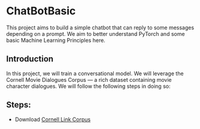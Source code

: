 # ChatBotBasic
This project aims to build a simple chatbot that can reply to some messages depending on a prompt. We aim to better understand PyTorch and some basic Machine Learning Principles here.

## Introduction
In this project, we will train a conversational model. We will leverage the Cornell Movie Dialogues Corpus — a rich dataset containing movie character dialogues. We will follow the following steps in doing so:

## Steps:
  - Download [Cornell Link Corpus](https://www.cs.cornell.edu/~cristian/Cornell_Movie-Dialogs_Corpus.html)
